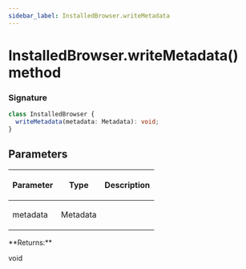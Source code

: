 ```yaml
---
sidebar_label: InstalledBrowser.writeMetadata
---
```


# InstalledBrowser.writeMetadata() method

### Signature

```typescript
class InstalledBrowser {
  writeMetadata(metadata: Metadata): void;
}
```

## Parameters

<table><thead><tr><th>

Parameter

</th><th>

Type

</th><th>

Description

</th></tr></thead>
<tbody><tr><td>

metadata

</td><td>

Metadata

</td><td>

</td></tr>
</tbody></table>
**Returns:**

void
